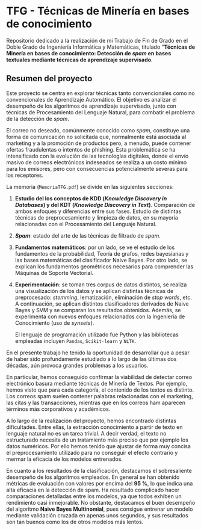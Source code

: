 # TFG - Técnicas de Minería en bases de conocimiento
Repositorio dedicado a la realización de mi Trabajo de Fin de Grado en el Doble Grado de Ingeniería Informática y Matemáticas, titulado "**Técnicas de Minería en bases de conocimiento: Detección de *spam* en bases textuales mediante técnicas de aprendizaje supervisado**.

##  Resumen del proyecto

Este proyecto se centra en explorar técnicas tanto convencionales como no convencionales de Aprendizaje Automático. El objetivo es analizar el desempeño de los algoritmos de aprendizaje supervisado, junto con técnicas de Procesamiento del Lenguaje Natural, para combatir el problema de la detección de *spam*. 

El correo no deseado, comúnmente conocido como *spam*, constituye una forma de comunicación no solicitada que, normalmente está asociada al marketing y a la promoción de productos pero, a menudo, puede contener ofertas fraudulentas o intentos de phishing. Esta problemática se ha intensificado con la evolución de las tecnologías digitales, donde el envío masivo de correos electrónicos indeseados se realiza a un costo mínimo para los emisores, pero con consecuencias potencialmente severas para los receptores.

La memoria (`MemoriaTFG.pdf`) se divide en las siguientes secciones:

1. **Estudio del los conceptos de KDD (*Knowledge Discovery in Databases*) y del KDT (*Knowledge Discovery in Text*)**. Comparación de ambos enfoques y diferencias entre sus fases. Estudio de distintas técnicas de preprocesamiento y limpieza de datos, en su mayoría relacionadas con el Procesamiento del Lenguaje Natural. 

2. ***Spam***: estado del arte de las técnicas de filtrado de *spam*. 

3. **Fundamentos matemáticos**: por un lado, se ve el estudio de los fundamentos de la probabilidad, Teoría de grafos, redes bayesianas y las bases matemáticas del clasificador Naive Bayes. Por otro lado, se explican los fundamentos geométricos necesarios para comprender las Máquinas de Soporte Vectorial. 

4. **Experimentación**: se toman tres corpus de datos distintos, se realiza una visualización de los datos y se aplican distintas técnicas de preprocesado: *stemming*, lematización, eliminación de *stop words*, etc. A continuación, se aplican distintos clasificadores derivados de Naive Bayes y SVM y se comparan los resultados obtenidos. Además, se experimenta con nuevos enfoques relacionados con la Ingeniería de Conocimiento (uso de *synsets*).

   El lenguaje de programación utilizado fue Python y las bibliotecas empleadas incluyen `Pandas`, `Scikit-learn` y `NLTK`.

En el presente trabajo he tenido la oportunidad de desarrollar que a pesar de haber sido profundamente estudiado a lo largo de las últimas dos décadas, aún provoca grandes problemas a los usuarios. 

En particular, hemos conseguido confirmar la viabilidad de detectar correo electrónico basura mediante técnicas de Minería de Textos.  Por ejemplo, hemos visto que para cada categoría, el contenido de los textos es distinto. Los correos spam suelen contener palabras relacionadas con el marketing, las citas y las transacciones, mientras que en los correos ham aparecen términos más corporativos y académicos. 

A lo largo de la realización del proyecto, hemos encontrado distintas dificultades. Entre ellas, la extracción conocimiento a partir de texto en lenguaje natural no es un tarea trivial. A decir verdad, el texto no estructurado necesita de un tratamiento más preciso que por ejemplo los datos numéricos. Por ello hemos tenido que ajustar de forma muy concisa el preprocesamiento utilizado para no conseguir el efecto contrario y mermar la eficacia de los modelos entrenados. 

En cuanto a los resultados de la clasificación, destacamos el sobresaliente desempeño de
los algoritmos empleados. En general se han obtenido métricas de evaluación con valores
por encima del **95 %**, lo que indica una alta eficacia en la detección de spam. Ha resultado complicado hacer comparaciones detalladas entre los modelos, ya que todos exhiben un rendimiento casi inmejorable. No obstante, destacamos el buen desempeño del algoritmo **Naive Bayes Multinomial**, pues consigue entrenar un modelo mediante validación cruzada en apenas unos segundos, y sus resultados son tan buenos como los de otros modelos más lentos.

